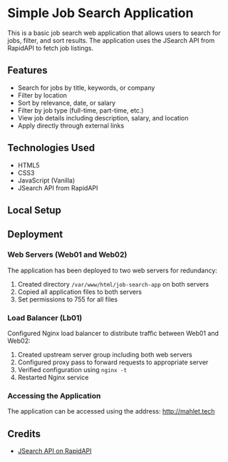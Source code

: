 # Simple Job Search Application

This is a basic job search web application that allows users to search for jobs, filter, and sort results. The application uses the JSearch API from RapidAPI to fetch job listings.

## Features

- Search for jobs by title, keywords, or company
- Filter by location
- Sort by relevance, date, or salary
- Filter by job type (full-time, part-time, etc.)
- View job details including description, salary, and location
- Apply directly through external links

## Technologies Used

- HTML5
- CSS3
- JavaScript (Vanilla)
- JSearch API from RapidAPI

## Local Setup

## Deployment

### Web Servers (Web01 and Web02)

The application has been deployed to two web servers for redundancy:

1. Created directory `/var/www/html/job-search-app` on both servers
2. Copied all application files to both servers
3. Set permissions to 755 for all files

### Load Balancer (Lb01)

Configured Nginx load balancer to distribute traffic between Web01 and Web02:

1. Created upstream server group including both web servers
2. Configured proxy pass to forward requests to appropriate server
3. Verified configuration using `nginx -t`
4. Restarted Nginx service

### Accessing the Application

The application can be accessed using the address:
http://mahlet.tech

## Credits

- [JSearch API on RapidAPI](https://rapidapi.com/letscrape-6bRBa3QguO5/api/jsearch)
